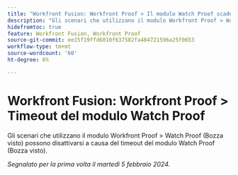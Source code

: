 ```yaml
---
title: "Workfront Fusion: Workfront Proof > Il modulo Watch Proof scade"
description: "Gli scenari che utilizzano il modulo Workfront Proof > Watch Proof possono essere disattivati a causa del timeout del modulo Watch Proof."
hidefromtoc: true
feature: Workfront Fusion, Workfront Proof
source-git-commit: ee15f19ffd6010f637582fa484721596a25f0653
workflow-type: tm+mt
source-wordcount: '60'
ht-degree: 6%

---
```



# Workfront Fusion: Workfront Proof > Timeout del modulo Watch Proof

Gli scenari che utilizzano il modulo Workfront Proof > Watch Proof (Bozza visto) possono disattivarsi a causa del timeout del modulo Watch Proof (Bozza visto).

_Segnalato per la prima volta il martedì 5 febbraio 2024._

